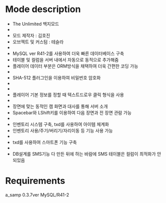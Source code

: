 # Mode description
* The Unlimited 백지모드
*
* 모드 제작자 : 김호진
* 오브젝트 및 커스텀 : 테슬라
*
* MySQL ver R41-2를 사용하여 더욱 빠른 데이터베이스 구축
* 테이블 및 컬럼을 서버 내에서 자동으로 동적으로 추가해줌
* 플레이어 데이터 부분은 ORM방식을 채택하여 더욱 간편한 코딩 가능
*
* SHA-512 플러그인을 이용하여 비밀번호 암호화
*
*
* 플레이어 기본 정보를 정할 때 텍스트드로우 클릭 형식을 사용
*
* 장면에 맞는 동적인 캠 화면과 대사를 통해 서버 소개
* Spacebar와 LShift키를 이용하여 다음 장면과 전 장면 관람 가능
*
* 인벤토리 시스템 구축, txd를 사용하여 아이템 체계화
* 인벤토리 사용/주기/버리기/자리이동 등 기능 사용 가능
*
* txd를 사용하여 스마트폰 기능 구축
*
* DB설계를 SMS기능 다 만든 뒤에 하는 바람에 SMS 테이블은 컬럼이 최적화가 안 되있음

# Requirements
a_samp 0.3.7ver
MySQL/R41-2
